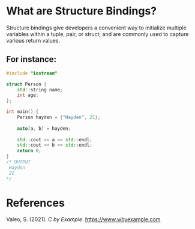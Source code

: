 # What are Structure Bindings? 

Structure bindings give developers a convenient way to initialize multiple variables within a tuple, pair, or struct; and are 
commonly used to capture various return values. 


## For instance: 
```cpp 
#include "iostream"

struct Person {
    std::string name;
    int age;
};

int main() {
    Person hayden = {"Hayden", 21};
    
    auto[a, b] = hayden;
    
    std::cout << a << std::endl;
    std::cout << b << std::endl;
    return 0;
}
/* OUTPUT
 Hayden
 21
*/
``` 

# References 
Valeo, S. (2021). *C by Example*. <https://www.wbyexample.com> 
